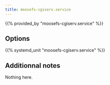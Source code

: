 ```yaml
---
title: moosefs-cgiserv.service
---
```


{{% provided_by "moosefs-cgiserv.service" %}}

## Options

{{% systemd_unit "moosefs-cgiserv.service" %}}

## Additionnal notes

Nothing here.